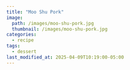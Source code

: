 ```yaml
---
title: "Moo Shu Pork"
image: 
  path: /images/moo-shu-pork.jpg
  thumbnail: /images/moo-shu-pork.jpg
categories:
  - recipe
tags:
  - dessert
last_modified_at: 2025-04-09T10:19:00-05:00
---
```

